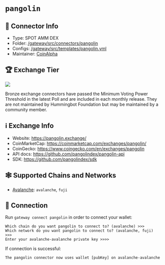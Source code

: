 # `pangolin`

## 📁 Connector Info

* Type: SPOT AMM DEX
* Folder: [/gateway/src/connectors/pangolin](https://github.com/hummingbot/gateway/tree/main/src/connectors/pangolin)
* Configs: [/gateway/src/templates/pangolin.yml](https://github.com/hummingbot/gateway/tree/main/src/templates/pangolin.yml)
* Maintainer: [CoinAlpha](https://coinalpha.com)

## 🏆 Exchange Tier

![](https://img.shields.io/static/v1?label=Hummingbot&message=BRONZE&color=green)

Bronze exchange connectors have passed the Minimum Voting Power Threshold in the latest Poll and are included in each monthly release. They are not maintained by Hummingbot Foundation but may be maintained by a community member.

## ℹ️ Exchange Info

* Website: <https://pangolin.exchange/>
* CoinMarketCap: <https://coinmarketcap.com/exchanges/pangolin/>
* CoinGecko: <https://www.coingecko.com/en/exchanges/pangolin>
* API docs: <https://github.com/pangolindex/pangolin-api>
* SDK: <https://github.com/pangolindex/sdk>

## 🕸️ Supported Chains and Networks

* [Avalanche](/chains/avalanche): `avalanche`, `fuji`

## 🔑 Connection

Run `gateway connect pangolin` in order to connect your wallet:

```
Which chain do you want pangolin to connect to? (avalanche) >>>
Which network do you want pangolin to connect to? (avalanche, fuji) >>>
Enter your avalanche-avalanche private key >>>>
```

If connection is successful:

```
The pangolin connector now uses wallet [pubKey] on avalanche-avalanche
```
